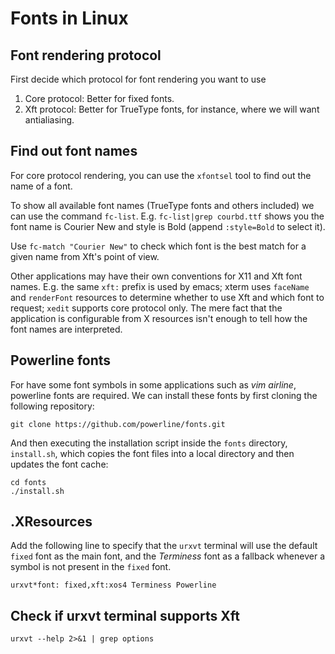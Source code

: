 # Fonts in Linux

## Font rendering protocol

First decide which protocol for font rendering you want to use

1. Core protocol: Better for fixed fonts.
2. Xft protocol: Better for TrueType fonts, for instance, where we will want antialiasing.

## Find out font names

For core protocol rendering, you can use the `xfontsel` tool to find out the name of a font.

To show all available font names (TrueType fonts and others included) we can use the command `fc-list`. E.g. `fc-list|grep courbd.ttf` shows you the font name is Courier New and style is Bold (append `:style=Bold` to select it).

Use `fc-match "Courier New"` to check which font is the best match for a given name from Xft's point of view.

Other applications may have their own conventions for X11 and Xft font names. E.g. the same `xft:` prefix is used by emacs; xterm uses `faceName` and `renderFont` resources to determine whether to use Xft and which font to request; `xedit` supports core protocol only. The mere fact that the application is configurable from X resources isn't enough to tell how the font names are interpreted.

## Powerline fonts

For have some font symbols in some applications such as *vim airline*, powerline fonts are required. We can install these fonts by first cloning the following repository:

```
git clone https://github.com/powerline/fonts.git
```

And then executing the installation script inside the `fonts` directory, `install.sh`, which copies the font files into a local directory and then updates the font cache:

```
cd fonts
./install.sh
```

## .XResources

Add the following line to specify that the `urxvt` terminal will use the default `fixed` font as the main font, and the *Terminess* font as a fallback whenever a symbol is not present in the `fixed` font.

```
urxvt*font: fixed,xft:xos4 Terminess Powerline
```

## Check if urxvt terminal supports Xft

```
urxvt --help 2>&1 | grep options
```
